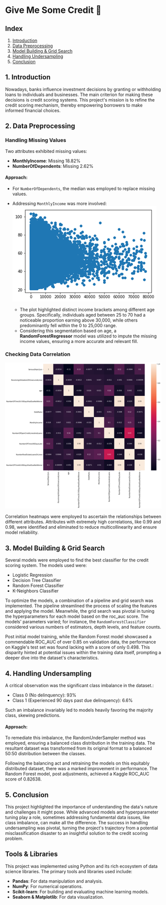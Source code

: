 # Give Me Some Credit 🏦

## Index
1. [Introduction](#1-introduction)
2. [Data Preprocessing](#2-data-preprocessing)
3. [Model Building & Grid Search](#3-model-building--grid-search)
4. [Handling Undersampling](#4-handling-undersampling)
5. [Conclusion](#5-conclusion)

## 1. Introduction

Nowadays, banks influence investment decisions by granting or withholding loans to individuals and businesses. The main criterion for making these decisions is credit scoring systems. This project's mission is to refine the credit scoring mechanism, thereby empowering borrowers to make informed financial choices.

## 2. Data Preprocessing

### Handling Missing Values

Two attributes exhibited missing values:
- **MonthlyIncome**: Missing 18.82%
- **NumberOfDependents**: Missing 2.62%

#### Approach:
- For `NumberOfDependents`, the median was employed to replace missing values.
  
- Addressing `MonthlyIncome` was more involved:
![Age and Income Relationship](plots/age.png)
  - The plot highlighted distinct income brackets among different age groups. Specifically, individuals aged between 25 to 70 had a noticeable proportion earning above 30,000, while others predominantly fell within the 0 to 25,000 range.
  - Considering this segmentation based on age, a **RandomForestRegressor** model was utilized to impute the missing income values, ensuring a more accurate and relevant fill.

### Checking Data Correlation
![Correlation](plots/correlation.png)

Correlation heatmaps were employed to ascertain the relationships between different attributes. Attributes with extremely high correlations, like 0.99 and 0.98, were identified and eliminated to reduce multicollinearity and ensure model reliability.

## 3. Model Building & Grid Search
Several models were employed to find the best classifier for the credit scoring system. The models used were:

- Logistic Regression
- Decision Tree Classifier
- Random Forest Classifier
- K-Neighbors Classifier

To optimize the models, a combination of a pipeline and grid search was implemented. The pipeline streamlined the process of scaling the features and applying the model. Meanwhile, the grid search was pivotal in tuning the hyperparameters for each model based on the roc_auc score. The models' parameters varied; for instance, the `RandomForestClassifier` considered various numbers of estimators, depth levels, and feature counts.

Post initial model training, while the Random Forest model showcased a commendable ROC_AUC of over 0.85 on validation data, the performance on Kaggle's test set was found lacking with a score of only 0.498. This disparity hinted at potential issues within the training data itself, prompting a deeper dive into the dataset's characteristics.

## 4. Handling Undersampling

A critical observation was the significant class imbalance in the dataset.: 
- Class 0 (No delinquency): 93%
- Class 1 (Experienced 90 days past due delinquency): 6.6%

Such an imbalance invariably led to models heavily favoring the majority class, skewing predictions.

#### Approach:

To remediate this imbalance, the RandomUnderSampler method was employed, ensuring a balanced class distribution in the training data. The resultant dataset was transformed from its original format to a balanced 50:50 distribution between the classes.

Following the balancing act and retraining the models on this equitably distributed dataset, there was a marked improvement in performance. The Random Forest model, post adjustments, achieved a Kaggle ROC_AUC score of 0.82638.

## 5. Conclusion

This project highlighted the importance of understanding the data's nature and challenges it might pose. While advanced models and hyperparameter tuning play a role, sometimes addressing fundamental data issues, like class imbalance, can make all the difference. The success in handling undersampling was pivotal, turning the project's trajectory from a potential misclassification disaster to an insightful solution to the credit scoring problem.

## Tools & Libraries

This project was implemented using Python and its rich ecosystem of data science libraries. The primary tools and libraries used include:

- **Pandas**: For data manipulation and analysis.
- **NumPy**: For numerical operations.
- **Scikit-learn**: For building and evaluating machine learning models.
- **Seaborn & Matplotlib**: For data visualization.

